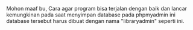 Mohon maaf bu,
Cara agar program bisa terjalan dengan baik dan lancar kemungkinan pada saat menyimpan database pada phpmyadmin ini database tersebut harus dibuat dengan nama "libraryadmin" seperti ini.